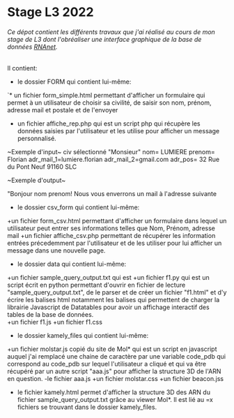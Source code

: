 # Stage L3 2022



###### Ce dépot contient les différents travaux que j'ai réalisé au cours de mon stage de L3 dont l'obréaliser une interface graphique de la base de données [RNAnet](https://evryrna.ibisc.univ-evry.fr/evryrna/rnanet).

Il contient:

* le dossier FORM qui contient lui-même:

`* un fichier form_simple.html permettant d'afficher un formulaire qui permet à un utilisateur de choisir sa civilité, de saisir son nom, prénom, adresse mail et postale et de l'envoyer
+ un fichier affiche_rep.php qui est un script php qui récupère les données saisies par l'utilisateur et les utilise pour afficher un message personnalisé. 

~Exemple d'input~
civ sélectionné "Monsieur"
nom= LUMIERE 
prenom= Florian
adr_mail_1=lumiere.florian
adr_mail_2=gmail.com
adr_pos= 32 Rue du Pont Neuf 91160 SLC

~Exemple d'output~




"Bonjour nom prenom! Nous vous enverrons un mail à l'adresse suivante 

- le dossier csv_form qui contient lui-même: 

+un fichier form_csv.html permettant d'afficher un formulaire dans lequel un utilisateur peut entrer ses informations telles que Nom, Prénom, adresse mail
+un fichier affiche_csv.php permettant de récupérer les information entrées précedemment par l'utilisateur et de les utiliser pour lui afficher un message dans une nouvelle page.


- le dossier data qui contient lui-même:

+un fichier sample_query_output.txt qui est 
+un fichier f1.py qui est un script écrit en python permettant d'ouvrir en fichier de lecture "sample_query_output.txt", de le parser et de créer un fichier "f1.html" et d'y écrire les balises html notamment les balises <script> </script> qui permettent de charger la librairie Javascript de Datatables pour  avoir un affichage interactif des tables de la base de données.  
+un fichier f1.js
+un fichier f1.css

- le dossier kamely_files qui contient lui-même:

+un fichier molstar.js copié du site de Mol* qui est un script en javascript auquel j'ai remplacé une chaine de caractère par une variable code_pdb qui correspond au code_pdb sur lequel l'utilisateur a cliqué et qui va être récupéré par un autre script "aaa.js" pour afficher la structure 3D de l'ARN en question.
-le fichier aaa.js
+un fichier molstar.css
+un fichier beacon.jss


- le fichier kamely.html permet d'afficher la structure 3D des ARN du fichier sample_query_output.txt grâce au viewer Mol*.
Il est lié au =x fichiers se trouvant dans le dossier kamely_files.








